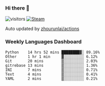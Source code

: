 ### Hi there 👋

![visitors](https://visitor-badge.glitch.me/badge?page_id=zhourunlai)
[![Steam](https://img.shields.io/badge/dynamic/json?label=Steam&query=%24.data.totalSubs&url=https%3A%2F%2Fapi.spencerwoo.com%2Fsubstats%2F%3Fsource%3DsteamGames%26queryKey%3D76561198285156854&suffix=%20Games&logo=steam&labelColor=134375&color=0b1a37&longCache=true)](http://steamcommunity.com/profiles/76561198285156854)

Auto updated by <a href="https://github.com/zhourunlai/zhourunlai/actions" target="_blank">zhourunlai/actions</a>

### Weekly Languages Dashboard

<!--PART:wakatime-->
```text
Python    14 hrs 52 mins ████████▓░ 89.16%
Other     1 hr 1 min     ▓░░░░░░░░░ 6.12%
Git       20 mins        ▒░░░░░░░░░ 2.03%
gitrebase 13 mins        ▒░░░░░░░░░ 1.36%
INI       7 mins         ▒░░░░░░░░░ 0.71%
Text      4 mins         ▒░░░░░░░░░ 0.41%
YAML      2 mins         ▒░░░░░░░░░ 0.21%
```
<!--PART:wakatime-->
